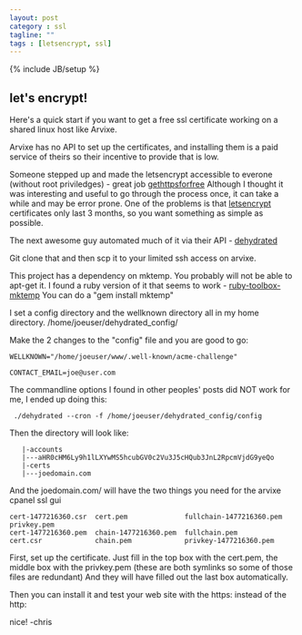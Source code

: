 ```yaml
---
layout: post
category : ssl
tagline: ""
tags : [letsencrypt, ssl]
---
```

{% include JB/setup %}


## let's encrypt!

Here's a quick start if you want to get a free ssl certificate working on a shared linux host like Arvixe.

Arvixe has no API to set up the certificates, and installing them is a paid service of theirs so their incentive to provide that is low.

Someone stepped up and made the letsencrypt accessible to everone (without root priviledges) - great job [gethttpsforfree](https://gethttpsforfree.com)   Although I thought it was interesting and useful to go through the process once, it can take a while and may be error prone.  One of the problems is that [letsencrypt](https://letsencrypt.org/) certificates only last 3 months, so you want something as simple as possible.

The next awesome guy automated much of it via their API - [dehydrated](https://github.com/lukas2511/dehydrated)

Git clone that and then scp it to your limited ssh access on arvixe.

This project has a dependency on mktemp.  You probably will not be able to apt-get it.  I found a ruby version of it that seems to work - [ruby-toolbox-mktemp](https://www.ruby-toolbox.com/projects/mktemp)
You can do a "gem install mktemp"

I set a config directory and the wellknown directory all in my home directory.
	/home/joeuser/dehydrated_config/

Make the 2 changes to the "config" file and you are good to go:

	WELLKNOWN="/home/joeuser/www/.well-known/acme-challenge"

	CONTACT_EMAIL=joe@user.com

The commandline options I found in other peoples' posts did NOT work for me, I ended up doing this:

	 ./dehydrated --cron -f /home/joeuser/dehydrated_config/config


Then the directory will look like:

	   |-accounts
	   |---aHR0cHM6Ly9h1lLXYwMS5hcubGV0c2Vu3J5cHQub3JnL2RpcmVjdG9yeQo
	   |-certs
	   |---joedomain.com

And the joedomain.com/ will have the two things you need for the arvixe cpanel ssl gui

	cert-1477216360.csr  cert.pem              fullchain-1477216360.pem  privkey.pem
	cert-1477216360.pem  chain-1477216360.pem  fullchain.pem
	cert.csr             chain.pem             privkey-1477216360.pem


First, set up the certificate.
Just fill in the top box with the cert.pem, the middle box with the privkey.pem (these are both symlinks so some of those files are redundant)  And they will have filled out the last box automatically.

Then you can install it and test your web site with the https: instead of the http:

nice!
-chris

